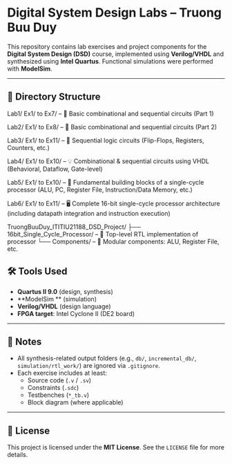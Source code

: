# Digital System Design Labs – Truong Buu Duy

This repository contains lab exercises and project components for the **Digital System Design (DSD)** course, implemented using **Verilog/VHDL** and synthesized using **Intel Quartus**. Functional simulations were performed with **ModelSim**.

---

## 📁 Directory Structure

Lab1/
  Ex1/ to Ex7/   – 🔧 Basic combinational and sequential circuits (Part 1)

Lab2/
  Ex1/ to Ex8/   – 🔧 Basic combinational and sequential circuits (Part 2)

Lab3/
  Ex1/ to Ex11/  – 🔁 Sequential logic circuits (Flip-Flops, Registers, Counters, etc.)

Lab4/
  Ex1/ to Ex10/  – 💡 Combinational & sequential circuits using VHDL (Behavioral, Dataflow, Gate-level)

Lab5/
  Ex1/ to Ex10/  – 🧱 Fundamental building blocks of a single-cycle processor 
                  (ALU, PC, Register File, Instruction/Data Memory, etc.)

Lab6/
  Ex1/ to Ex11/  – 🖥️ Complete 16-bit single-cycle processor architecture 
                  (including datapath integration and instruction execution)

TruongBuuDuy_ITITIU21188_DSD_Project/
├── 16bit_Single_Cycle_Processor/   – 🧠 Top-level RTL implementation of processor
└── Components/                     – 🧩 Modular components: ALU, Register File, etc.


## 🛠️ Tools Used

- **Quartus II 9.0** (design, synthesis)
- **ModelSim ** (simulation)
- **Verilog/VHDL** (design language)
- **FPGA target**: Intel Cyclone II (DE2 board)

---

## 📌 Notes

- All synthesis-related output folders (e.g., `db/`, `incremental_db/`, `simulation/rtl_work/`) are ignored via `.gitignore`.
- Each exercise includes at least:  
  - Source code (`.v` / `.sv`)  
  - Constraints (`.sdc`)  
  - Testbenches (`*_tb.v`)  
  - Block diagram (where applicable)

---

## 📜 License

This project is licensed under the **MIT License**. See the `LICENSE` file for more details.
